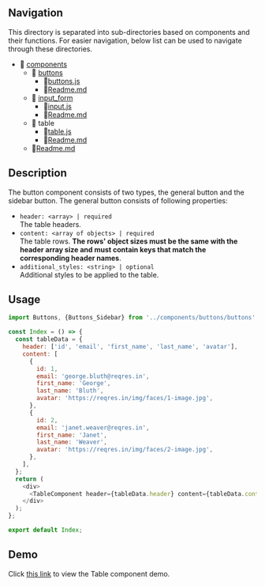 ## Navigation

This directory is separated into sub-directories based on components and their functions. For easier navigation, below list can be used to navigate through these directories.

- 📁 [components](./components/)
  - 📁 [buttons](../buttons/)
    - 📄[buttons.js](../buttons/buttons.js)
    - 📄[Readme.md](../buttons/readme.md)
  - 📁 [input_form](../input_form/)
    - 📄[input.js](../input_form/input.js)
    - 📄[Readme.md](../input_form/readme.md)
  - 📁 table
    - 📄[table.js](./table.js)
    - 📄[Readme.md](./readme.md)
  - 📄[Readme.md](../readme.md)

## Description

The button component consists of two types, the general button and the sidebar button. The general button consists of following properties:

- `header: <array> | required` <br>
  The table headers.
- `content: <array of objects> | required` <br>
  The table rows. **The rows' object sizes must be the same with the header array size and must contain keys that match the corresponding header names**.
- `additional_styles: <string> | optional` <br>
  Additional styles to be applied to the table.

## Usage

```js
import Buttons, {Buttons_Sidebar} from '../components/buttons/buttons';

const Index = () => {
  const tableData = {
    header: ['id', 'email', 'first_name', 'last_name', 'avatar'],
    content: [
      {
        id: 1,
        email: 'george.bluth@reqres.in',
        first_name: 'George',
        last_name: 'Bluth',
        avatar: 'https://reqres.in/img/faces/1-image.jpg',
      },
      {
        id: 2,
        email: 'janet.weaver@reqres.in',
        first_name: 'Janet',
        last_name: 'Weaver',
        avatar: 'https://reqres.in/img/faces/2-image.jpg',
      },
    ],
  };
  return (
    <div>
      <TableComponent header={tableData.header} content={tableData.content} />
    </div>
  );
};

export default Index;
```

## Demo

Click [this link](https://gtn-frontend.vercel.app/table) to view the Table component demo.
